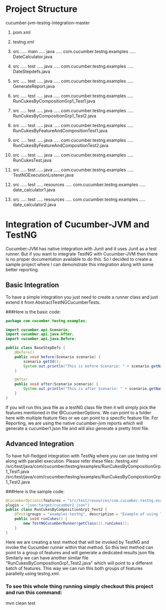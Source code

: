 # Project Structure 

cucumber-jvm-testng-integration-master

1. pom.xml 
2. testng.xml 

3. src ..... main ..... java ..... com.cucumber.testng.examples ..... DateCalculator.java 

4. src ..... test ..... java ..... com.cucumber.testng.examples ..... DateStepdefs.java 
5. src ..... test ..... java ..... com.cucumber.testng.examples ..... GenerateReport.java
6. src ..... test ..... java ..... com.cucumber.testng.examples ..... RunCukesByCompositionGrp1_Test1.java
7. src ..... test ..... java ..... com.cucumber.testng.examples ..... RunCukesByCompositionGrp1_Test2.java
8. src ..... test ..... java ..... com.cucumber.testng.examples ..... RunCukesByFeatureAndCompositionTest1.java
9. src ..... test ..... java ..... com.cucumber.testng.examples ..... RunCukesByFeatureAndCompositionTest2.java 
10. src ..... test ..... java ..... com.cucumber.testng.examples ..... RunCukesTest.java    
11. src ..... test ..... java ..... com.cucumber.testng.examples ..... TestNGExecutionListener.java

12. src ..... test ..... resources ..... com.cucumber.testng.examples ..... date_calculator1.java
13. src ..... test ..... resources ..... com.cucumber.testng.examples ..... date_calculator2.java


                                    
                                    
                                    
                                    
                                    



# Integration of Cucumber-JVM and TestNG

Cucumber-JVM has native integration with Junit and it uses Junit as a test runner. But if you want to integrate TestNG with Cucumber-JVM
then there is no proper documentation available to do this. So I decided to create a sample project where I can demonstrate this integration along with some better reporting.

## Basic Integration

To have a simple integration you just need to create a runner class and just extend it from AbstractTestNGCucumberTests.

###Here is the basic code:

```java
package com.cucumber.testng.examples;

import cucumber.api.Scenario;
import cucumber.api.java.After;
import cucumber.api.java.Before;

public class BaseStepDefs {
    @Before()
    public void before(Scenario scenario) {
        scenario.getId();
        System.out.println("This is before Scenario: " + scenario.getName().toString());
    }

    @After
    public void after(Scenario scenario) {
        System.out.println("This is after Scenario: " + scenario.getName().toString());
    }
}
```

If you will run this java file as a testNG class file then it will simply pick the features mentioned in the @CucumberOptions.
We can point to a folder here with multiple feature files or we can point to a specific feature file.
For Reporting, we are using the native cucumber-jvm reports which will generate a cucumber1.json file and will also generate a
pretty html file.

## Advanced Integration

To have full-fledged integration with TestNg where you can use testng xml along with parallel execution. Please refer these files:
/testng.xml
/src/test/java/com/cucumber/testng/examples/RunCukesByCompositionGrp1_Test1.java
/src/test/java/com/cucumber/testng/examples/RunCukesByCompositionGrp1_Test2.java

###Here is the sample code:
```java
@CucumberOptions(features = "src/test/resources/com.cucumber.testng.examples/date_calculator1.feature", 
plugin = "json:target/cucumber2.json")
public class RunCukesByCompositionGrp1_Test2 {
    @Test(groups = "examples-testng", description = "Example of using TestNGCucumberRunner to invoke Cucumber")
    public void runCukes() {
        new TestNGCucumberRunner(getClass()).runCukes();
    }
}
```
Here we are creating a test method that will be invoked by TestNG and invoke the Cucumber runner within that method. 
So this test method can point to a group of features and will generate a dedicated results json file. 
Similarly we can have another similar file "RunCukesByCompositionGrp1_Test2.java" which will point to a different batch of features.
This way we can run this both groups of features parallelly using testng.xml.

### To see this whole thing running simply checkout this project and run this command:
mvn clean test
